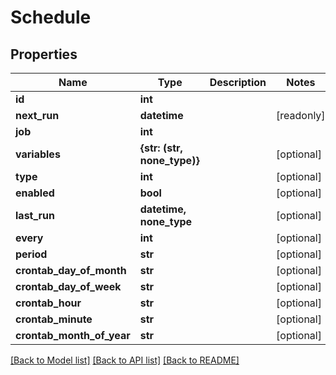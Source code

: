 # Schedule


## Properties

Name | Type | Description | Notes
------------ | ------------- | ------------- | -------------
**id** | **int** |  | 
**next_run** | **datetime** |  | [readonly] 
**job** | **int** |  | 
**variables** | **{str: (str, none_type)}** |  | [optional] 
**type** | **int** |  | [optional] 
**enabled** | **bool** |  | [optional] 
**last_run** | **datetime, none_type** |  | [optional] 
**every** | **int** |  | [optional] 
**period** | **str** |  | [optional] 
**crontab_day_of_month** | **str** |  | [optional] 
**crontab_day_of_week** | **str** |  | [optional] 
**crontab_hour** | **str** |  | [optional] 
**crontab_minute** | **str** |  | [optional] 
**crontab_month_of_year** | **str** |  | [optional] 

[[Back to Model list]](../#documentation-for-models) [[Back to API list]](../#documentation-for-api-endpoints) [[Back to README]](../)


